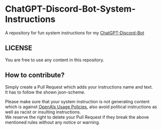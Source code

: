 # ChatGPT-Discord-Bot-System-Instructions
A repository for fun system instructions for my [ChatGPT-Discord-Bot](https://github.com/ZeldaFan0225/ChatGPT-Discord-Bot)

## LICENSE

You are free to use any content in this repository.

## How to contribute?

Simply create a Pull Request which adds your instructions name and text.  
It has to follow the shown json-scheme.  
  
Please make sure that your system instruction is not generating content which is against [OpenAIs Usage Policies](https://platform.openai.com/docs/usage-policies/platform-policy), also avoid political instructions as well as racist or insulting instructions.  
We reserve the right to delete your Pull Request if they break the above mentioned rules without any notice or warning.  

